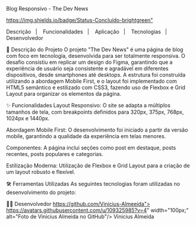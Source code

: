 Blog Responsivo - The Dev News

<https://img.shields.io/badge/Status-Concluído-brightgreen">


Descrição   |   
Funcionalidades   |   
Aplicação   |   
Tecnologias   |   
Desenvolvedor

📖 Descrição do Projeto
O projeto "The Dev News" é uma página de blog com foco em tecnologia, desenvolvida para ser totalmente responsiva. O desafio consistiu em replicar um design do Figma, garantindo que a experiência de usuário seja consistente e agradável em diferentes dispositivos, desde smartphones até desktops. A estrutura foi construída utilizando a abordagem Mobile First, e o layout foi implementado com HTML5 semântico e estilizado com CSS3, fazendo uso de Flexbox e Grid Layout para organizar os elementos da página.

✨ Funcionalidades
Layout Responsivo: O site se adapta a múltiplos tamanhos de tela, com breakpoints definidos para 320px, 375px, 768px, 1024px e 1440px.

Abordagem Mobile First: O desenvolvimento foi iniciado a partir da versão mobile, garantindo a qualidade da experiência em telas menores.

Componentes: A página inclui seções como post em destaque, posts recentes, posts populares e categorias.

Estilização Moderna: Utilização de Flexbox e Grid Layout para a criação de um layout robusto e flexível.


🛠️ Ferramentas Utilizadas
As seguintes tecnologias foram utilizadas no desenvolvimento do projeto:

👨‍💻 Desenvolvedor
https://github.com/Vinicius-Almeeida"> https://avatars.githubusercontent.com/u/109325985?v=4" width="100px;" alt="Foto de Vinicius Almeida no GitHub"/>
Vinicius Almeida
